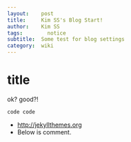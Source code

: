 ```yaml
---
layout:    post
title:     Kim SS's Blog Start!
author:    Kim SS
tags: 		 notice
subtitle:  Some test for blog settings
category:  wiki
---
```


# title
ok? good?!

```
code code
```

* http://jekyllthemes.org
* Below is comment.
